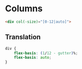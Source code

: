 # Columns

```html
<div col(-size)="[0-12|auto]">
```

## Translation

```css
div {
	flex-basis: (1/12 - gutter)%;
	flex-basis: auto;
}
